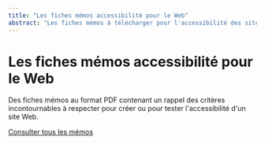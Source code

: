 ```yaml
---
title: "Les fiches mémos accessibilité pour le Web"
abstract: "Les fiches mémos à télécharger pour l'accessibilité des sites Web"
---
```


# Les fiches mémos accessibilité pour le Web

Des fiches mémos au format PDF contenant un rappel des critères incontournables à respecter pour créer ou pour tester l'accessibilité d'un site Web.

[Consulter tous les mémos](../../../articles/memo-accessibilite/)
